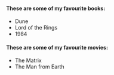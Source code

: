 #### These are some of my favourite books:
- Dune
- Lord of the Rings
- 1984


#### These are some of my favourite movies:
* The Matrix
* The Man from Earth
